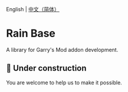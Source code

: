 English | [中文（简体）](README-zh_CN.md)

# Rain Base
A library for Garry's Mod addon development.

## 🚧 Under construction
You are welcome to help us to make it possible.